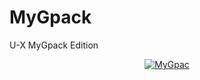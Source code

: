 # MyGpack

U-X MyGpack Edition

<p align="center">
   <a href = "https://heroku.com/deploy?template=https://github.com/meeker0/gpack-1&env[BUILD_CMD]=echo%20None&env[INSTALL_CMD]=pip3%20install%20--no-cache-dir%20-r%20requirements.txt&env[LAUNCH_CMD]=bash%20run&env[ZIP_LINK]=https://cdn-107.anonfiles.com/n791m5C6xb/9a477952-1642602359/UsergeX.zip"><img src="https://www.herokucdn.com/deploy/button.svg" alt="MyGpac" </a>
</p>
<br>
 
